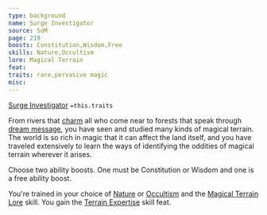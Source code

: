 ```yaml
---
type: background
name: Surge Investigator 
source: SoM
page: 219
boosts: Constitution,Wisdom,Free
skills: Nature,Occultism
lore: Magical Terrain
feat: 
traits: rare,pervasive magic
misc: 
---
```


[Surge Investigator](###%20Surge%20Investigator)
`=this.traits`


From rivers that [charm](Charm.md) all who come near to forests that speak through [dream message](Dream%20Message.md), you have seen and studied many kinds of magical terrain. The world is so rich in magic that it can affect the land itself, and you have traveled extensively to learn the ways of identifying the oddities of magical terrain wherever it arises.

Choose two ability boosts. One must be Constitution or Wisdom and one is a free ability boost.

You're trained in your choice of [Nature](Nature) or [Occultism](Occultism) and the [Magical Terrain Lore](Magical%20Terrain%20Lore) skill. You gain the [Terrain Expertise](Terrain%20Expertise) skill feat.

